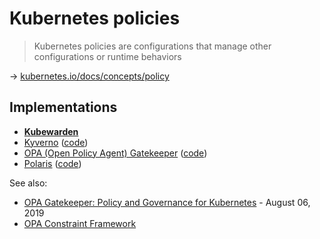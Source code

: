 # Kubernetes policies

> Kubernetes policies are configurations that manage other configurations or runtime behaviors

→ [kubernetes.io/docs/concepts/policy](https://kubernetes.io/docs/concepts/policy/)

## Implementations

* [**Kubewarden**](../kubewarden.md)
* [Kyverno](https://kyverno.io) ([code](https://github.com/kyverno/kyverno))
* [OPA (Open Policy Agent) Gatekeeper](https://open-policy-agent.github.io/gatekeeper/website) ([code](https://github.com/open-policy-agent/gatekeeper))
* [Polaris](https://www.fairwinds.com/polaris) ([code](https://github.com/FairwindsOps/polaris))

See also:

* [OPA Gatekeeper: Policy and Governance for Kubernetes](https://kubernetes.io/blog/2019/08/06/opa-gatekeeper-policy-and-governance-for-kubernetes/) - August 06, 2019
* [OPA Constraint Framework](https://github.com/open-policy-agent/frameworks/tree/master/constraint)
